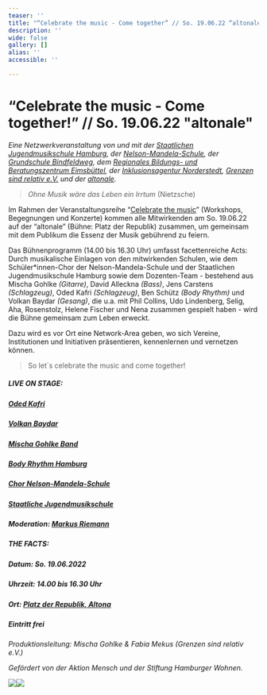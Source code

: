 ```yaml
---
teaser: ''
title: "“Celebrate the music - Come together” // So. 19.06.22 “altonale”"
description: ''
wide: false
gallery: []
alias: ''
accessible: ''

---
```

# **“Celebrate the music - Come together!” // So. 19.06.22 "altonale"**

_Eine Netzwerkveranstaltung von und mit der_ [_Staatlichen Jugendmusikschule Hamburg_](https://www.hamburg.de/jugendmusikschule/stadtbereich-mitte/)_, der_ [_Nelson-Mandela-Schule_](https://www.nelson-mandela-schule-kirchdorf.de/startseite/)_, der_ [_Grundschule Bindfeldweg_](https://grundschule-bindfeldweg.hamburg.de/)_, dem_ [_Regionales Bildungs- und Beratungszentrum Eimsbüttel_](https://rebbz-eimsbuettel.hamburg.de/)_, der_ [_Inklusionsagentur Norderstedt_](https://n-i-i-n.de/)_,_ [_Grenzen sind relativ e.V._](https://www.grenzensindrelativ.de/) _und der_ [_altonale_](www.altonale.de)_._

> _Ohne Musik wäre das Leben ein Irrtum_ (Nietzsche)

Im Rahmen der Veranstaltungsreihe “[Celebrate the music](https://www.grenzensindrelativ.de/aktivitaeten/projekte-und-veranstaltungen/erlebnistage-inklusion-durch-musik/allgemeine-infos-erlebnistage-inklusion)” (Workshops, Begegnungen und Konzerte) kommen alle Mitwirkenden am So. 19.06.22 auf der “altonale” (Bühne: Platz der Republik) zusammen, um gemeinsam mit dem Publikum die Essenz der Musik gebührend zu feiern.

Das Bühnenprogramm (14.00 bis 16.30 Uhr) umfasst facettenreiche Acts: Durch musikalische Einlagen von den mitwirkenden Schulen, wie dem Schüler*innen-Chor der Nelson-Mandela-Schule und der Staatlichen Jugendmusikschule Hamburg sowie dem Dozenten-Team - bestehend aus Mischa Gohlke _(Gitarre)_, David Alleckna _(Bass)_, Jens Carstens _(Schlagzeug)_, Oded Kafri _(Schlagzeug)_, Ben Schütz _(Body Rhythm)_ und Volkan Baydar _(Gesang)_, die u.a. mit Phil Collins, Udo Lindenberg, Selig, Aha, Rosenstolz, Helene Fischer und Nena zusammen gespielt haben - wird die Bühne gemeinsam zum Leben erweckt. 

Dazu wird es vor Ort eine Network-Area geben, wo sich Vereine, Institutionen und Initiativen präsentieren, kennenlernen und vernetzen können.

> So let´s celebrate the music and come together!

##### **LIVE ON STAGE:** 

##### [Oded Kafri](https://odedkafri.com/ueber/) 

##### [Volkan Baydar](https://www.volkanbaydar.com/) 

##### [Mischa Gohlke Band](https://mischagohlkeband.de/) 

##### [Body Rhythm Hamburg](https://www.bodyrhythm.de/) 

##### [Chor Nelson-Mandela-Schule](https://www.nelson-mandela-schule-kirchdorf.de/bildungsangebot/faecher/musik/singen-im-chor/)

##### [Staatliche Jugendmusikschule](https://www.hamburg.de/jugendmusikschule/) 

##### Moderation: [Markus Riemann](https://kulturbedarf.de/)

##### 

##### THE FACTS:

##### Datum: So. 19.06.2022 

##### Uhrzeit: 14.00 bis 16.30 Uhr 

##### Ort: [Platz der Republik, Altona](https://goo.gl/maps/wfX5yTBBNpumMxD98) 

##### Eintritt frei

_Produktionsleitung: Mischa Gohlke & Fabia Mekus (Grenzen sind relativ e.V.)_

_Gefördert von der Aktion Mensch und der Stiftung Hamburger Wohnen._

![](/media/2021/07/20170919100223-aktion_mensch_logo.svg)![](/media/2022/03/stiftung_hw_logo_rgb_inumlauf.JPG)